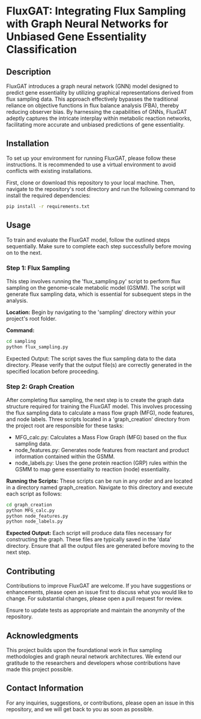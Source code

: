 # FluxGAT: Integrating Flux Sampling with Graph Neural Networks for Unbiased Gene Essentiality Classification

## Description
FluxGAT introduces a graph neural network (GNN) model designed to predict gene essentiality by utilizing graphical representations derived from flux sampling data. This approach effectively bypasses the traditional reliance on objective functions in flux balance analysis (FBA), thereby reducing observer bias. By harnessing the capabilities of GNNs, FluxGAT adeptly captures the intricate interplay within metabolic reaction networks, facilitating more accurate and unbiased predictions of gene essentiality.

## Installation
To set up your environment for running FluxGAT, please follow these instructions. It is recommended to use a virtual environment to avoid conflicts with existing installations.

First, clone or download this repository to your local machine. Then, navigate to the repository's root directory and run the following command to install the required dependencies:

```bash
pip install -r requirements.txt
```

## Usage
To train and evaluate the FluxGAT model, follow the outlined steps sequentially. Make sure to complete each step successfully before moving on to the next.

### Step 1: Flux Sampling
This step involves running the 'flux_sampling.py' script to perform flux sampling on the genome-scale metabolic model (GSMM). The script will generate flux sampling data, which is essential for subsequent steps in the analysis.

**Location:** Begin by navigating to the 'sampling' directory within your project's root folder.

**Command:**
```bash
cd sampling
python flux_sampling.py
```
Expected Output: The script saves the flux sampling data to the data directory. Please verify that the output file(s) are correctly generated in the specified location before proceeding.

### Step 2: Graph Creation
After completing flux sampling, the next step is to create the graph data structure required for training the FluxGAT model. This involves processing the flux sampling data to calculate a mass flow graph (MFG), node features, and node labels. Three scripts located in a 'graph_creation' directory from the project root are responsible for these tasks:

- MFG_calc.py: Calculates a Mass Flow Graph (MFG) based on the flux sampling data.
- node_features.py: Generates node features from reactant and product information contained within the GSMM.
- node_labels.py: Uses the gene protein reaction (GRP) rules within the GSMM to map gene essentiality to reaction (node) essentiality. 

**Running the Scripts:**
These scripts can be run in any order and are located in a directory named graph_creation. Navigate to this directory and execute each script as follows:
```bash
cd graph_creation
python MFG_calc.py
python node_features.py
python node_labels.py
```
**Expected Output:** Each script will produce data files necessary for constructing the graph. These files are typically saved in the 'data' directory. Ensure that all the output files are generated before moving to the next step.

## Contributing
Contributions to improve FluxGAT are welcome. If you have suggestions or enhancements, please open an issue first to discuss what you would like to change. For substantial changes, please open a pull request for review.

Ensure to update tests as appropriate and maintain the anonymity of the repository.

## Acknowledgments

This project builds upon the foundational work in flux sampling methodologies and graph neural network architectures. We extend our gratitude to the researchers and developers whose contributions have made this project possible.

## Contact Information
For any inquiries, suggestions, or contributions, please open an issue in this repository, and we will get back to you as soon as possible.